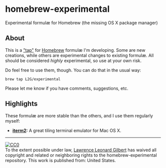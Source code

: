 homebrew-experimental
=====================

Experimental formulæ for Homebrew (the missing OS X package manager)

About
-----

This is a ["tap"](https://github.com/mxcl/homebrew/wiki/brew-tap) for
[Homebrew](http://brew.sh/) formulæ I'm developing.  Some are new creations,
while others are experimental changes to existing formulæ.  All should be
considered _highly_ experimental, so use at your own risk.

Do feel free to use them, though. You can do that in the usual way:

    brew tap L2G/experimental

Please let me know if you have comments, suggestions, etc.


Highlights
----------

These formulæ are more stable than the others, and I use them
regularly myself:

* __[iterm2](http://www.iterm2.com/):__
  A great tiling terminal emulator for Mac OS X.


----
<p xmlns:dct="http://purl.org/dc/terms/"
xmlns:vcard="http://www.w3.org/2001/vcard-rdf/3.0#">
  <a rel="license"
     href="http://creativecommons.org/publicdomain/zero/1.0/">
    <img src="http://i.creativecommons.org/p/zero/1.0/88x31.png"
style="border-style: none;" alt="CC0" />
  </a>
  <br />
  To the extent possible under law,
  <a rel="dct:publisher"
     href="http://l2g.github.io">
    <span property="dct:title">Lawrence Leonard Gilbert</span></a>
  has waived all copyright and related or neighboring rights to the
  <span property="dct:title">homebrew-experimental repository</span>.
This work is published from:
<span property="vcard:Country" datatype="dct:ISO3166"
      content="US" about="http://l2g.github.io">
  United States</span>.
</p>
